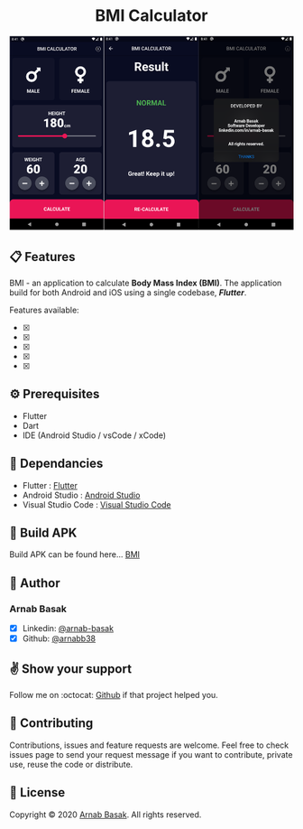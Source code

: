 # <center>BMI Calculator</center>

![BMI Cover](bmi.png)

## :clipboard: Features
BMI - an application to calculate **Body Mass Index (BMI)**. The application build for both Android and iOS using a single codebase, ***Flutter***.

Features available:

- [x] 
- [x] 
- [x] 
- [x] 
- [x] 

## :gear: Prerequisites
* Flutter
* Dart
* IDE (Android Studio / vsCode / xCode)

## :envelope_with_arrow: Dependancies
* Flutter : [Flutter](https://flutter.dev/)
* Android Studio : [Android Studio](https://developer.android.com/studio/?gclsrc=ds&gclsrc=ds)
* Visual Studio Code : [Visual Studio Code](https://code.visualstudio.com/)

## :hammer: Build APK

Build APK can be found here... [BMI](https://github.com/arnabb38/bmi_calculator)

## :bust_in_silhouette: Author
### Arnab Basak
- [x] Linkedin: [@arnab-basak](https://linkedin.com/in/arnab-basak)
- [x] Github: [@arnabb38](https://github.com/arnabb38)

## :v: Show your support
Follow me on :octocat: [Github](https://github.com/arnabb38) if that project helped you.

## :handshake: Contributing
Contributions, issues and feature requests are welcome.
Feel free to check issues page to send your request message if you want to contribute, private use, reuse the code or distribute.

## :memo: License
Copyright © 2020 [Arnab Basak](https://github.com/arnabb38). All rights reserved. 
